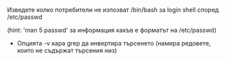 Изведете колко потребители не изпозват /bin/bash за login shell според /etc/passwd

(hint: 'man 5 passwd' за информация какъв е форматът на /etc/passwd)

<!-- IMPORTANT -->
* Опцията -v кара grep да инвертира търсенето (намира редовете, които
не съдържат търсения низ)
